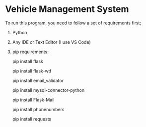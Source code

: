 # Vehicle Management System

To run this program, you need to follow a set of requirements first;

1. Python
   
2. Any IDE or Text Editor (I use VS Code)

3. pip requirements:

    pip install flask
    
    pip install flask-wtf
    
    pip install email_validator

    pip install mysql-connector-python

    pip install Flask-Mail

    pip install phonenumbers

    pip install requests




